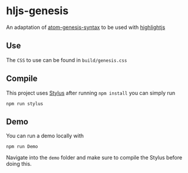 # hljs-genesis

An adaptation of [atom-genesis-syntax](https://github.com/jmcalaway/atom-genesis-syntax) to be used with [highlightjs](https://highlightjs.org/)

## Use

The `CSS` to use can be found in `build/genesis.css`

## Compile

This project uses [Stylus](http://stylus-lang.com/) after running `npm install` you can simply run

```
npm run stylus
```

## Demo

You can run a demo locally with 

```
npm run Demo
```
Navigate into the `demo` folder and make sure to compile the Stylus before doing this.
